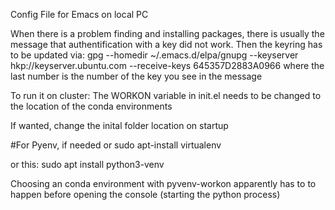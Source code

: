 Config File for Emacs on local PC

When there is a problem finding and installing packages, there is usually the
message that authentification with a key did not work. Then the keyring
has to be updated via:
gpg --homedir ~/.emacs.d/elpa/gnupg --keyserver hkp://keyserver.ubuntu.com --receive-keys 645357D2883A0966
where the last number is the number of the key you see in the message

To run it on cluster:
The WORKON variable in init.el needs to be changed to the location of the
conda environments

If wanted, change the inital folder location on startup


#For Pyenv, if needed
or sudo apt-install virtualenv

or this:
sudo apt install python3-venv


Choosing an conda environment with pyvenv-workon apparently has to to happen before opening the
console (starting the python process)

